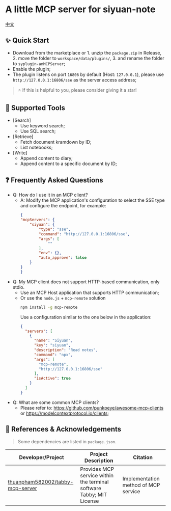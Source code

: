 
# A little MCP server for siyuan-note

[中文](./README_zh_CN.md)

## ✨ Quick Start

- Download from the marketplace or 1. unzip the `package.zip` in Release, 2. move the folder to `workspace/data/plugins/`, 3. and rename the folder to `syplugin-anMCPServer`;
- Enable the plugin;
- The plugin listens on port `16806` by default (Host: `127.0.0.1`), please use `http://127.0.0.1:16806/sse` as the server access address;

> ⭐ If this is helpful to you, please consider giving it a star!

## 🔧 Supported Tools

- [Search]
  - Use keyword search;
  - Use SQL search;
- [Retrieve]
  - Fetch document kramdown by ID;
  - List notebooks;
- [Write]
  - Append content to diary;
  - Append content to a specific document by ID;

## ❓ Frequently Asked Questions

- Q: How do I use it in an MCP client?
  - A: Modify the MCP application's configuration to select the SSE type and configure the endpoint, for example:
    ```json
    {
    "mcpServers": {
        "siyuan": {
            "type": "sse",
            "command": "http://127.0.0.1:16806/sse",
            "args": [
                ""
            ],
            "env": {},
            "auto_approve": false
        }
    }
    }
    ```
- Q: My MCP client does not support HTTP-based communication, only stdio.
  - Use an MCP Host application that supports HTTP communication;
  - Or use the `node.js` + `mcp-remote` solution 
    ```bash
    npm install -g mcp-remote
    ```
    Use a configuration similar to the one below in the application:
    ```json
    {
      "servers": [
        {
          "name": "Siyuan",
          "key": "siyuan",
          "description": "Read notes",
          "command": "npx",
          "args": [
            "mcp-remote",
            "http://127.0.0.1:16806/sse"
          ],
          "isActive": true
        }
      ]
    }
    ```
- Q: What are some common MCP clients?
  - Please refer to: https://github.com/punkpeye/awesome-mcp-clients or https://modelcontextprotocol.io/clients;

## 🙏 References & Acknowledgements

> Some dependencies are listed in `package.json`.

| Developer/Project                                                         | Project Description           | Citation         |
|---------------------------------------------------------------------|----------------|--------------|
| [thuanpham582002/tabby-mcp-server](https://github.com/thuanpham582002/tabby-mcp-server) | Provides MCP service within the terminal software Tabby; MIT License | Implementation method of MCP service |